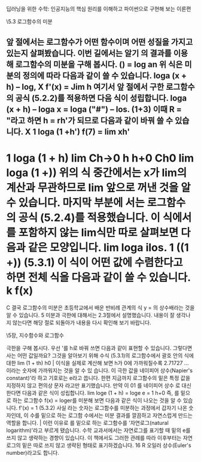 딥러닝을 위한 수학: 인공지능의 핵심 원리를 이해하고 파이썬으로 구현해 보는
이론편

\5.3 로그함수의 미분

앞 절에서는 로그함수가 어떤 함수이며 어떤 성질을 가지고 있는지 살펴봤습니다. 이번 길에서는 알기
의 결과를 이용해 로그함수의 미분을 구해 봅시다.
() = log an
위 식은 미분의 정의에 따라 다음과 같이 쓸 수 있습니다.
loga (x + h) – log, X
f'(x) = Jim
h
여기서 앞 절에서 구한 로그함수의 공식 (5.2.2)를 적용하면 다음 식이 성립합니다.
loga (x + h) – loga x = loga
("#") – los. (1+3)
이때 R = "라고 하면 h = rh'가 되므로 다음과 같이 바꿔 쓸 수 있습니다.
X
1
loga (1 +h')
f(7) = lim
xh'
-
1 loga (1 + h)
lim
Ch→0 h
h+0
Ch0
lim loga (1 +))
위의 식 중간에서는 x가 lim의 계산과 무관하므로 lim 앞으로 꺼낸 것을 알 수 있습니다. 마지막 부분에
서는 로그함수의 공식 (5.2.4)를 적용했습니다.
이 식에서 를 포함하지 않는 lim식만 따로 살펴보면 다음과 같은 모양입니다.
lim loga
ilos. 1
((1 +))
(5.3.1)
이 식이 어떤 값에 수렴한다고 하면 전체 식을 다음과 같이 쓸 수 있습니다.
k
f(x)
=
C
결국 로그함수의 미분은 초등학교에서 배운 반비례 관계의 식 y = 의 상수배라는 것을 알 수 있습니다.
5 미분과 극한에 대해서는 2.3절에서 설명했습니다. 내용이 잘 생각나지 않는다면 해당 절로 되돌아가 내용을 다시 확인해 보기 바랍니다.

\5장, 지수함수와 로그함수

극한을 구해 봅시다. 우선 '를 h로 바꿔 쓰면 다음과 같이 표현할 수 있습니다.
그렇다면 사는 어떤 값일까요? 그것을 알아보기 위해 수식 (5.3.1)의 로그함수에서 괄호 안의 식에 대한
lim (1 + th)
h0
| 이식을 실제로 계산해 보면 h가 0에 가까워질수록 2.71727 ... 이라는 숫자에 가까워지는 것을 알 수 있
습니다. 이 극한 값을 네이피어 상수(Napier's constant)'라 하고 기호로는 e라고 씁니다.
한편 지금까지 로그함수의 밑은 특정 값을 지정하지 않고 편의상 문자 라고만 표기했습니다. 만약 이 01
를 네이피어 상수 로 대신한다면 다음과 같은 식이 성립합니다.
lim loge (1 + h) = loge e = 1
h+0
즉, 를 밑으로 하는 로그함수 f(x) = loger를 미분해 보면 다음과 같은 식이 나오는 것을 알 수 있습
니다.
f'(x) = 1
(5.3.2)
사실 라는 숫자는 로그함수를 미분하는 과정에서 갑자기 나온 숫자인데, 이 수를 밑으로 하는 로그함
수에서는 미분 결과를 깔끔하고 자연스럽게 만드는 역할을 합니다.
| 이런 이유로 를 밑으로 하는 로그함수를 '자연로그(natural logarithm)'라고 부르게 됐습니다.
수학 교과서에서는 자연로그를 표기할 때 밑의 e를 쓰지 않고 생략하는 경향이 있습니다. 이 책에서도
그러한 관례를 따라 이후부터는 자연로그의 밑은 따로 쓰지 않고 생략된 형태로 표기하겠습니다.
16 R 오일러 상수(Euler's number)라고도 합니다.
